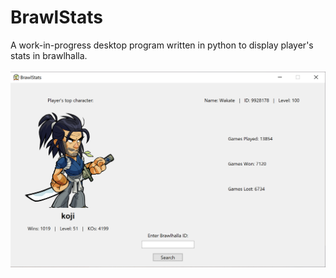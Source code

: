 # BrawlStats

A work-in-progress desktop program written in python to display player's stats in brawlhalla.
</br></br>
![example](/extra/example.png)

